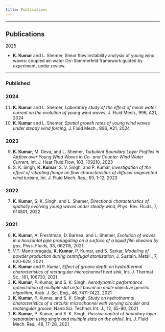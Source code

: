 ```yaml
---
title: Publications
---
```


---
## Publications
2025

- **K. Kumar** and L. Shemer, Shear flow instability analysis of young wind waves: coupled air-water Orr-Sommerfeld framework guided by experiment, under review.

---
### Published
<h3>2024</h3>
<ol reversed start="11">
  <li><b>K. Kumar</b> and L. Shemer, <i>Laboratory study of the effect of mean water current on the evolution of young wind waves</i>, J. Fluid Mech., 996, A21, 2024</li>
  <li><b>K. Kumar</b> and L. Shemer, <i>Spatial growth rates of young wind waves under steady wind forcing</i>, J. Fluid Mech., 996, A21, 2024</li>
</ol>

<h3>2023</h3>
<ol reversed start="9">
  <li><b>K. Kumar</b>, M. Geva, and L. Shemer, <i>Turbulent Boundary Layer Profiles in Airflow over Young Wind Waves in Co- and Counter-Wind Water Current</i>, Int. J. Heat Fluid Flow, 103, 109210, 2023</li>
  <li>S. K. Singh, <b>K. Kumar</b>, S. V. Singh, and P. Kumar, <i>Investigation of the effect of vibrating flange on flow characteristics of diffuser augmented wind turbine</i>, Int. J. Fluid Mech. Res., 50, 1-12, 2023</li>
</ol>

<h3>2022</h3>
<ol reversed start="7">
  <li><b>K. Kumar</b>, S. K. Singh, and L. Shemer, <i>Directional characteristics of spatially evolving young waves under steady wind</i>, Phys. Rev. Fluids, 7, 014801, 2022</li>
</ol>

<h3>2021</h3>
<ol reversed start="6">
  <li><b>K. Kumar</b>, A. Freshtman, D. Barnea, and L. Shemer, <i>Evolution of waves in a horizontal pipe propagating on a surface of a liquid film sheared by gas</i>, Phys. Fluids, 33, 062115, 2021</li>
  <li>V.T. Mantripragada, <b>K. Kumar</b>, P. Kumar, and S. Sarkar, <i>Modeling of powder production during centrifugal atomization</i>, J. Sustain. Metall., 7, 620-629, 2021</li>
  <li><b>K. Kumar</b> and P. Kumar, <i>Effect of groove depth on hydrothermal characteristics of rectangular microchannel heat sink</i>, Int. J. Thermal Sc., 161, 106730, 2021</li>
  <li><b>K. Kumar</b>, P. Kumar, and S. K. Singh, <i>Aerodynamic performance optimization of multiple slat airfoil based on multi-objective genetic algorithm</i>, Arab. J. Sci. Eng., 46, 7411-7422, 2021</li>
  <li><b>K. Kumar</b>, P. Kumar, and S. K. Singh, <i>Study on hydrothermal characteristics of a circular microchannel with varying circular and rectangular groove</i>, Nano Sci. Technol. Int. J., 12, 65-80, 2021</li>
  <li><b>K. Kumar</b>, P. Kumar, and S. K. Singh, <i>Passive control of boundary layer separation using single and multiple slats on the airfoil</i>, Int. J. Fluid Mech. Res., 48, 17-28, 2021</li>
</ol>

